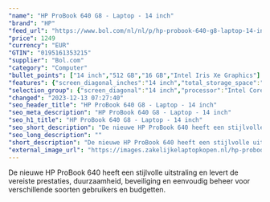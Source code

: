 ```yaml
---
"name": "HP ProBook 640 G8 - Laptop - 14 inch"
"brand": "HP"
"feed_url": "https://www.bol.com/nl/nl/p/hp-probook-640-g8-laptop-14-inch/9300000016135635"
"price": 1249
"currency": "EUR"
"GTIN": "0195161353215"
"supplier": "Bol.com"
"category": "Computer"
"bullet_points": ["14 inch","512 GB","16 GB","Intel Iris Xe Graphics"]
"features": {"screen_diagonal_inches":"14 inch","total_storage_space":"512 GB","memory_size":"16 GB","graphics_card":"Intel Iris Xe Graphics"}
"selection_group": {"screen_diagonal":"14 inch","processor":"Intel Core i7","changed_price_past_3_days":false,"product_family":"Probook"}
"changed": "2023-12-13 07:27:40"
"seo_header_title": "HP ProBook 640 G8 - Laptop - 14 inch"
"seo_meta_description": "HP ProBook 640 G8 - Laptop - 14 inch"
"seo_h1_title": "HP ProBook 640 G8 - Laptop - 14 inch"
"seo_short_description": "De nieuwe HP ProBook 640 heeft een stijlvolle uitstraling en levert de vereiste prestaties, duurzaamheid, beveiliging en eenvoudig beheer voor verschillende soorten gebruikers en budgetten."
"seo_long_description": ""
"short_description": "De nieuwe HP ProBook 640 heeft een stijlvolle uitstraling en levert de vereiste prestaties, duurzaamheid, beveiliging en eenvoudig beheer voor verschillende soorten gebruikers en budgetten."
"external_image_url": "https://images.zakelijkelaptopkopen.nl/hp-probook-640-g8-laptop-14-inch.webp"
---
```


De nieuwe HP ProBook 640 heeft een stijlvolle uitstraling en levert de vereiste prestaties, duurzaamheid, beveiliging en eenvoudig beheer voor verschillende soorten gebruikers en budgetten.